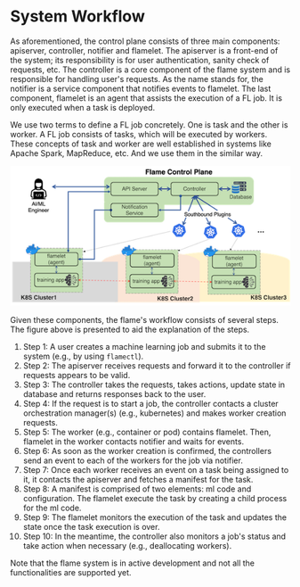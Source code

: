 # System Workflow

As aforementioned, the control plane consists of three main components: apiserver, controller, notifier and flamelet.
The apiserver is a front-end of the system; its responsibility is for user authentication, sanity check of requests, etc.
The controller is a core component of the flame system and is responsible for handling user's requests.
As the name stands for, the notifier is a service component that notifies events to flamelet.
The last component, flamelet is an agent that assists the execution of a FL job. It is only executed when a task is deployed.

We use two terms to define a FL job concretely.
One is task and the other is worker. A FL job consists of tasks, which will be executed by workers.
These concepts of task and worker are well established in systems like Apache Spark, MapReduce, etc. And we use them in the similar way.

<p align="center"><img src="../images/flame_workflow.png" alt="System workflow" width="600px"/></p>

Given these components, the flame's workflow consists of several steps. The figure above is presented to aid the explanation of the steps.

1. Step 1: A user creates a machine learning job and submits it to the system (e.g., by using `flamectl`).
2. Step 2: The apiserver receives requests and forward it to the controller if requests appears to be valid.
3. Step 3: The controller takes the requests, takes actions, update state in database and returns responses back to the user.
4. Step 4: If the request is to start a job, the controller contacts a cluster orchestration manager(s) (e.g., kubernetes)
and makes worker creation requests.
5. Step 5: The worker (e.g., container or pod) contains flamelet. Then, flamelet in the worker contacts notifier and waits for events.
6. Step 6: As soon as the worker creation is confirmed, the controllers send an event to each of the workers for the job via notifier.
7. Step 7: Once each worker receives an event on a task being assigned to it, it contacts the apiserver and fetches a manifest for the task.
8. Step 8: A manifest is comprised of two elements: ml code and configuration. The flamelet execute the task by creating a child process for the ml code.
9. Step 9: The flamelet monitors the execution of the task and updates the state once the task execution is over.
10. Step 10: In the meantime, the controller also monitors a job's status and take action when necessary (e.g., deallocating workers).

Note that the flame system is in active development and not all the functionalities are supported yet.
